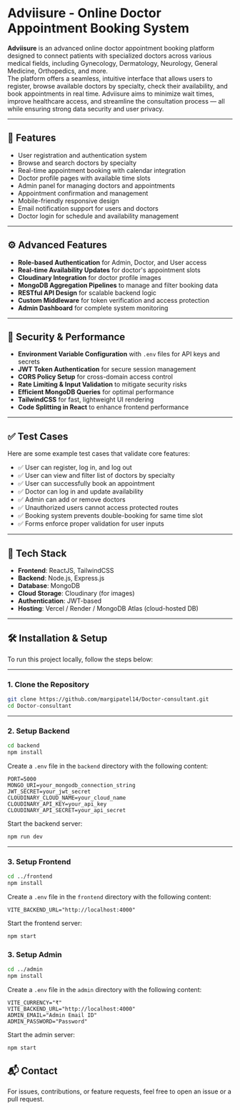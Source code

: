 # Adviisure - Online Doctor Appointment Booking System

**Adviisure** is an advanced online doctor appointment booking platform designed to connect patients with specialized doctors across various medical fields, including Gynecology, Dermatology, Neurology, General Medicine, Orthopedics, and more.  
The platform offers a seamless, intuitive interface that allows users to register, browse available doctors by specialty, check their availability, and book appointments in real time. Adviisure aims to minimize wait times, improve healthcare access, and streamline the consultation process — all while ensuring strong data security and user privacy.

---

## 🚀 Features

- User registration and authentication system  
- Browse and search doctors by specialty  
- Real-time appointment booking with calendar integration  
- Doctor profile pages with available time slots  
- Admin panel for managing doctors and appointments  
- Appointment confirmation and management  
- Mobile-friendly responsive design  
- Email notification support for users and doctors  
- Doctor login for schedule and availability management  

---

## ⚙️ Advanced Features

- **Role-based Authentication** for Admin, Doctor, and User access  
- **Real-time Availability Updates** for doctor's appointment slots  
- **Cloudinary Integration** for doctor profile images  
- **MongoDB Aggregation Pipelines** to manage and filter booking data  
- **RESTful API Design** for scalable backend logic  
- **Custom Middleware** for token verification and access protection  
- **Admin Dashboard** for complete system monitoring  

---

## 🔐 Security & Performance

- **Environment Variable Configuration** with `.env` files for API keys and secrets  
- **JWT Token Authentication** for secure session management  
- **CORS Policy Setup** for cross-domain access control  
- **Rate Limiting & Input Validation** to mitigate security risks  
- **Efficient MongoDB Queries** for optimal performance  
- **TailwindCSS** for fast, lightweight UI rendering  
- **Code Splitting in React** to enhance frontend performance  

---

## ✅ Test Cases

Here are some example test cases that validate core features:

- ✅ User can register, log in, and log out  
- ✅ User can view and filter list of doctors by specialty  
- ✅ User can successfully book an appointment  
- ✅ Doctor can log in and update availability  
- ✅ Admin can add or remove doctors  
- ✅ Unauthorized users cannot access protected routes  
- ✅ Booking system prevents double-booking for same time slot  
- ✅ Forms enforce proper validation for user inputs  

---

## 🧩 Tech Stack

- **Frontend**: ReactJS, TailwindCSS  
- **Backend**: Node.js, Express.js  
- **Database**: MongoDB  
- **Cloud Storage**: Cloudinary (for images)  
- **Authentication**: JWT-based  
- **Hosting**: Vercel / Render / MongoDB Atlas (cloud-hosted DB)

---

## 🛠️ Installation & Setup

To run this project locally, follow the steps below:

---

### 1. Clone the Repository

```bash
git clone https://github.com/margipatel14/Doctor-consultant.git
cd Doctor-consultant
```

---

### 2. Setup Backend

```bash
cd backend
npm install
```

Create a `.env` file in the `backend` directory with the following content:

```env
PORT=5000
MONGO_URI=your_mongodb_connection_string
JWT_SECRET=your_jwt_secret
CLOUDINARY_CLOUD_NAME=your_cloud_name
CLOUDINARY_API_KEY=your_api_key
CLOUDINARY_API_SECRET=your_api_secret
```

Start the backend server:

```bash
npm run dev
```

---

### 3. Setup Frontend

```bash
cd ../frontend
npm install
```
Create a `.env` file in the `frontend` directory with the following content:

```env
VITE_BACKEND_URL="http://localhost:4000"
```
Start the frontend server:

```bash
npm start
```

### 3. Setup Admin

```bash
cd ../admin
npm install
```
Create a `.env` file in the `admin` directory with the following content:

```env
VITE_CURRENCY="₹"
VITE_BACKEND_URL="http://localhost:4000"
ADMIN_EMAIL="Admin Email ID"
ADMIN_PASSWORD="Password"
```
Start the admin server:

```bash
npm start
```


## 📬 Contact

For issues, contributions, or feature requests, feel free to open an issue or a pull request.





